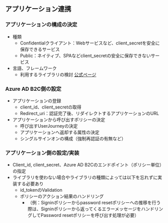 ## アプリケーション連携

### アプリケーションの構成の決定
- 種類
  - Confidentialクライアント：Webサービスなど、client_secretを安全に保存できるサービス
  - Public：ネイティブ、SPAなどclient_secretの安全に保存できないサービス
- 言語、フレームワーク
  - 利用するライブラリの検討
    [公式ページ](https://docs.microsoft.com/ja-jp/azure/active-directory/develop/reference-v2-libraries)

### Azure AD B2C側の設定 
- アプリケーションの登録
  - client_id、client_secretの取得
  - Redirect_uri：認証完了後、リダイレクトするアプリケーションのURL
- アプリケーションから呼び出すポリシーの決定
  - 呼び出すUserJourneyの決定
  - アプリケーションへ返却する属性の決定
  - シングルサインオンの構成（強制再認証の有無など）

### アプリケーション側の設定/実装
- Client_id, client_secret、Azure AD B2Cのエンドポイント（ポリシー単位）の指定
- ライブラリを使わない場合やライブラリの種類によっては以下を忘れずに実装する必要あり
  - id_tokenのValidation
  - ポリシーのアクション結果のハンドリング
    - （例：Signinポリシーからpassword resetポリシーへの推移を行う際は、Signinポリシーから返ってくるエラーメッセージをハンドリングしてPassword resetポリシーを呼び出す処理が必要）

